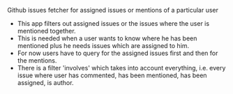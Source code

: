 Github issues fetcher for assigned issues or mentions of a particular user
* This app filters out assigned issues or the issues where the user is mentioned together.
* This is needed when a user wants to know where he has been mentioned plus he needs issues which are assigned to him. 
* For now users have to query for the assigned issues first and then for the mentions. 
* There is a filter 'involves' which takes into account everything, i.e. every issue where user has commented, has been mentioned, has been assigned, is author.
